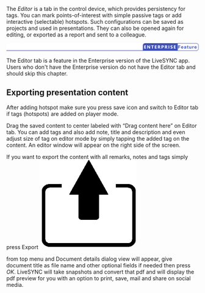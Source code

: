 The *Editor* is a tab in the control device, which provides persistency for tags. You can mark points-of-interest with simple passive tags or add interactive (selectable) hotspots. Such configurations can be saved as projects and used in presentations. They can also be opened again for editing, or exported as a report and sent to a colleague.

![Enterprise feature](../img/enterprise_feature.png)

The Editor tab is a feature in the Enterprise version of the LiveSYNC app. Users who don't have the Enterprise version do not have the Editor tab and should skip this chapter.



## Exporting presentation content

After adding hotspot make sure you press save icon and switch to Editor tab if tags (hotspots) are added on player mode.

Drag the saved content to center labeled with “Drag content here” on Editor tab. You can add tags and also add note, title and description and even adjust size of tag on editor mode by simply tapping the added tag on the content. An editor window will appear on the right side of the screen.

If you want to export the content with all remarks, notes and tags simply press Export ![Image](img/export.png)

from top menu and Document details dialog view will appear, give document title as file name and other optional fields if needed then press *OK*. LiveSYNC will take snapshots and convert that pdf and will display the pdf preview for you with an option to print, save, mail and share on social media.

